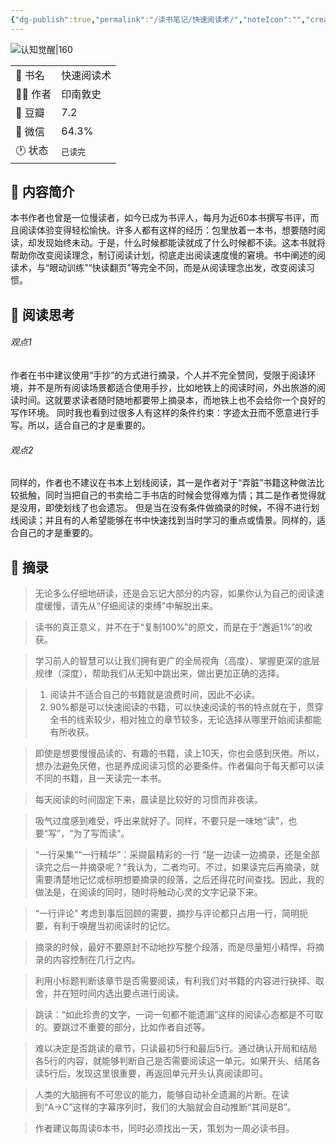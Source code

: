 ```yaml
---
{"dg-publish":true,"permalink":"/读书笔记/快速阅读术/","noteIcon":"","created":"2023-09-27T21:38:39.589+08:00","updated":"2023-09-29T16:02:09.158+08:00"}
---
```



![认知觉醒|160](https://img1.doubanio.com/view/subject/s/public/s34628867.jpg)

|            |                   |
| ---------- | ----------------- |
| 📖 书名    | 快速阅读术        |
| 🕵️‍♂️ 作者 | 印南敦史          |
| 💚 豆瓣    | 7.2               | 
| 💬 微信    | 64.3%             |
| 🕐 状态    | <kbd>已读完</kbd> |

## 🚀 内容简介
本书作者也曾是一位慢读者，如今已成为书评人，每月为近60本书撰写书评，而且阅读体验变得轻松愉快。许多人都有这样的经历：包里放着一本书，想要随时阅读，却发现始终未动。于是，什么时候都能读就成了什么时候都不读。这本书就将帮助你改变阅读理念，制订阅读计划，彻底走出阅读速度慢的窘境。书中阐述的阅读术，与“眼动训练”“快读翻页”等完全不同，而是从阅读理念出发，改变阅读习惯。


## 📒 阅读思考
###### 观点1
作者在书中建议使用“手抄”的方式进行摘录，个人并不完全赞同，受限于阅读环境，并不是所有阅读场景都适合使用手抄，比如地铁上的阅读时间，外出旅游的阅读时间。这就要求读者随时随地都要带上摘录本，而地铁上也不会给你一个良好的写作环境。
同时我也看到过很多人有这样的条件约束：字迹太丑而不愿意进行手写。所以，适合自己的才是重要的。

###### 观点2
同样的，作者也不建议在书本上划线阅读，其一是作者对于“弄脏”书籍这种做法比较抵触，同时当把自己的书卖给二手书店的时候会觉得难为情；其二是作者觉得就是没用，即使划线了也会遗忘。
但是当在没有条件做摘录的时候，不得不进行划线阅读；并且有的人希望能够在书中快速找到当时学习的重点或情景。同样的，适合自己的才是重要的。

## 📘 摘录
> 无论多么仔细地研读，还是会忘记大部分的内容，如果你认为自己的阅读速度缓慢，请先从“仔细阅读的束缚”中解脱出来。

> 读书的真正意义，并不在于“复制100%”的原文，而是在于“邂逅1%”的收获。

> 学习前人的智慧可以让我们拥有更广的全局视角（高度）、掌握更深的底层规律（深度），帮助我们从无知中跳出来，做出更加正确的选择。

> 1. 阅读并不适合自己的书籍就是浪费时间，因此不必读。
> 2. 90%都是可以快速阅读的书籍，可以快速阅读的书的特点就在于，贯穿全书的线索较少，相对独立的章节较多，无论选择从哪里开始阅读都能有所收获。

> 即使是想要慢慢品读的、有趣的书籍，读上10天，你也会感到厌倦。所以，想办法避免厌倦，也是养成阅读习惯的必要条件。作者偏向于每天都可以读不同的书籍，且一天读完一本书。

> 每天阅读的时间固定下来，晨读是比较好的习惯而非夜读。

> 吸气过度感到难受，呼出来就好了。同样，不要只是一味地“读”，也要“写”，“为了写而读”。

> “一行采集”“一行精华”：采撷最精彩的一行
> “是一边读一边摘录，还是全部读完之后一并摘录呢？”我认为，二者均可。不过，如果读完后再摘录，就需要清楚地记忆或标明想要摘录的段落，之后还得花时间查找。因此，我的做法是，在阅读的同时，随时将触动心灵的文字记录下来。

> “一行评论”
> 考虑到事后回顾的需要，摘抄与评论都只占用一行，简明扼要，有利于唤醒当初阅读时的记忆。

> 摘录的时候，最好不要原封不动地抄写整个段落，而是尽量短小精悍，将摘录的内容控制在几行之内。

> 利用小标题判断该章节是否需要阅读，有利我们对书籍的内容进行抉择、取舍，并在短时间内选出要点进行阅读。

> 跳读：“如此珍贵的文字，一词一句都不能遗漏”这样的阅读心态都是不可取的。要跳过不重要的部分，比如作者自述等。

> 难以决定是否跳读的章节，只读最初5行和最后5行。通过确认开局和结局各5行的内容，就能够判断自己是否需要阅读这一单元。如果开头、结尾各读5行后，发现这里很重要，再返回单元开头认真阅读即可。

> 人类的大脑拥有不可思议的能力，能够自动补全遗漏的片断。在读到“A→C”这样的字幕序列时，我们的大脑就会自动推断“其间是B”。

> 作者建议每周读6本书，同时必须找出一天，策划为一周必读书目。